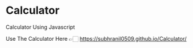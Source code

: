 # Calculator
Calculator Using Javascript

Use The Calculator Here 👉🏻 https://subhranil0509.github.io/Calculator/
